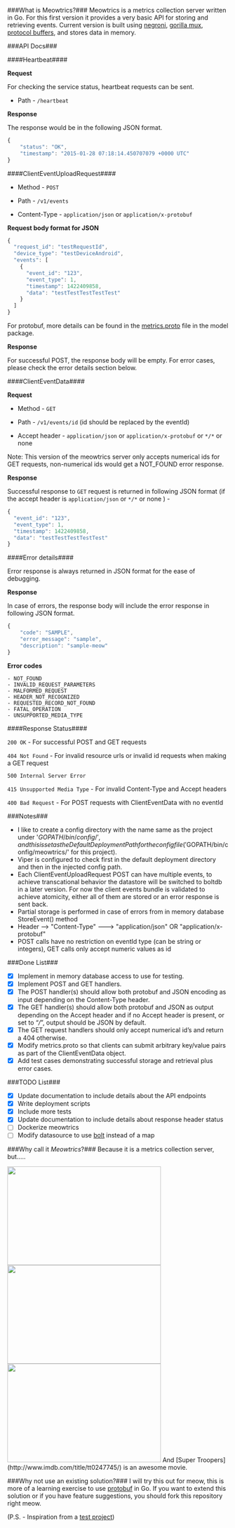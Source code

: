 ###What is Meowtrics?###
Meowtrics is a metrics collection server written in Go. For this first version it provides a very basic API for storing and retrieving events. Current version is built using [negroni](https://github.com/codegangsta/negroni), [gorilla mux](http://www.gorillatoolkit.org/pkg/mux), [protocol buffers](https://developers.google.com/protocol-buffers/), and stores data in memory.

###API Docs###

####Heartbeat####

**Request**

For checking the service status, heartbeat requests can be sent.

- Path - `/heartbeat`

**Response**

The response would be in the following JSON format.

```javascript
{
    "status": "OK",
    "timestamp": "2015-01-28 07:18:14.450707079 +0000 UTC"
}
```

####ClientEventUploadRequest####

- Method - `POST`

- Path - `/v1/events` 

- Content-Type - `application/json` or `application/x-protobuf`

**Request body format for JSON**

```javascript
{
  "request_id": "testRequestId",
  "device_type": "testDeviceAndroid",
  "events": [
    {
      "event_id": "123",
      "event_type": 1,
      "timestamp": 1422409858,
      "data": "testTestTestTestTest"
    }
  ]
}
```
For protobuf, more details can be found in the [metrics.proto](https://github.com/thezelus/meowtrics/blob/master/model/metrics.proto) file in the model package.


**Response**

For successful POST, the response body will be empty. For error cases, please check the error details section below.


####ClientEventData####

**Request**

- Method - `GET`

- Path - `/v1/events/id` (id should be replaced by the eventId)

- Accept header - `application/json` or `application/x-protobuf` or `*/*` or none

Note: This version of the meowtrics server only accepts numerical ids for GET requests, non-numerical ids would get a NOT_FOUND error response.

**Response**

Successful response to `GET` request is returned in following JSON format (if the accept header is `application/json` or `*/*` or none ) -

```javascript
{
  "event_id": "123",
  "event_type": 1,
  "timestamp": 1422409858,
  "data": "testTestTestTestTest"
}
```

####Error details####

Error response is always returned in JSON format for the ease of debugging.

**Response**

In case of errors, the response body will include the error response in following JSON format.

```javascript
{
    "code": "SAMPLE",
    "error_message": "sample",
    "description": "sample-meow"
}
```

**Error codes**

```
- NOT_FOUND
- INVALID_REQUEST_PARAMETERS
- MALFORMED_REQUEST
- HEADER_NOT_RECOGNIZED
- REQUESTED_RECORD_NOT_FOUND
- FATAL_OPERATION
- UNSUPPORTED_MEDIA_TYPE
```

####Response Status####

`200 OK` - For successful POST and GET requests

`404 Not Found` - For invalid resource urls or invalid id requests when making a GET request

`500 Internal Server Error`

`415 Unsupported Media Type` - For invalid Content-Type and Accept headers

`400 Bad Request` - For POST requests with ClientEventData with no eventId


###Notes###
- I like to create a config directory with the name same as the project under '$GOPATH/bin/config/', and this is set as the DefaultDeploymentPath for the config file ('$GOPATH/bin/config/meowtrics/' for this project).
- Viper is configured to check first in the default deployment directory and then in the injected config path.
- Each ClientEventUploadRequest POST can have multiple events, to achieve transcational behavior the datastore will be switched to boltdb in a later version. For now the client events bundle is validated to achieve atomicity, either all of them are stored or an error response is sent back. 
- Partial storage is performed in case of errors from in memory database StoreEvent() method
- Header -->  "Content-Type" ---> "application/json" OR "application/x-protobuf"
- POST calls have no restriction on eventId type (can be string or integers), GET calls only accept numeric values as id

###Done List###
- [X] Implement in memory database access to use for testing. 
- [X] Implement POST and GET handlers. 
- [X] The POST handler(s) should allow both protobuf and JSON encoding as input depending on the Content-Type header. 
- [X] The GET handler(s) should allow both protobuf and JSON as output depending on the Accept header and if no Accept 	header is present, or set to “*/*”, output should be JSON by default. 
- [X] The GET request handlers should only accept numerical id’s and return a 404 otherwise. 
- [X] Modify metrics.proto so that clients can submit arbitrary key/value pairs as part of the ClientEventData object. 
- [X] Add test cases demonstrating successful storage and retrieval plus error cases. 

###TODO List###
- [X] Update documentation to include details about the API endpoints
- [X] Write deployment scripts
- [X] Include more tests
- [X] Update documentation to include details about response header status
- [ ] Dockerize meowtrics
- [ ] Modify datasource to use [bolt](https://github.com/boltdb/bolt) instead of a map

###Why call it *Meowtrics*?###
Because it is a metrics collection server, but.....

<img src="https://38.media.tumblr.com/21ff9c82d8c0a686a03e6aa12683ddc2/tumblr_mvj9n2YhH11r4sj1co2_500.gif" width="350px" height="225px">

<img src="http://31.media.tumblr.com/902475db2312e77265b1e527261ee0f1/tumblr_mig9ppVJfQ1qjjnt0o1_500.gif" width="350px" height="225px"> 

<img src="http://24.media.tumblr.com/tumblr_m9k621fdMK1ry5v76o7_500.gif" width="350px" height="225px" >   
And [Super Troopers](http://www.imdb.com/title/tt0247745/) is an awesome movie.

###Why not use an existing solution?###
I will try this out for meow, this is more of a learning exercise to use [protobuf](https://github.com/golang/protobuf) in Go. If you want to extend this solution or if you have feature suggestions, you should fork this repository right meow.


(P.S. - Inspiration from a  [test project](https://github.com/kikinteractive/server-metrics-test))
